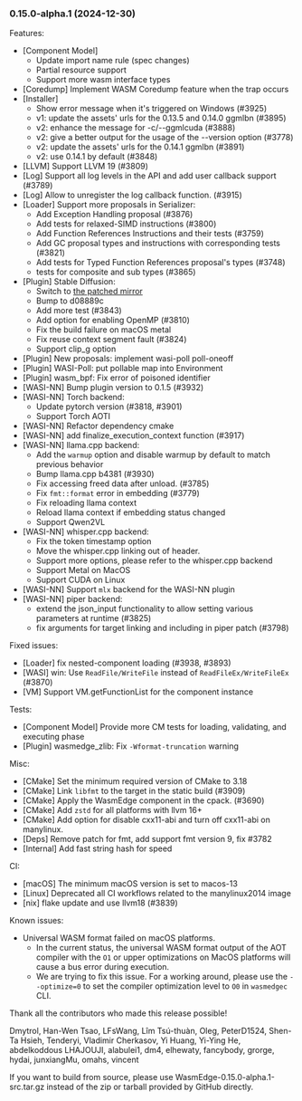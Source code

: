 ### 0.15.0-alpha.1 (2024-12-30)

Features:

* [Component Model]
  * Update import name rule (spec changes)
  * Partial resource support
  * Support more wasm interface types
* [Coredump] Implement WASM Coredump feature when the trap occurs
* [Installer]
  * Show error message when it's triggered on Windows (#3925)
  * v1: update the assets' urls for the 0.13.5 and 0.14.0 ggmlbn (#3895)
  * v2: enhance the message for -c/--ggmlcuda (#3888)
  * v2: give a better output for the usage of the --version option (#3778)
  * v2: update the assets' urls for the 0.14.1 ggmlbn (#3891)
  * v2: use 0.14.1 by default (#3848)
* [LLVM] Support LLVM 19 (#3809)
* [Log] Support all log levels in the API and add user callback support (#3789)
* [Log] Allow to unregister the log callback function. (#3915)
* [Loader] Support more proposals in Serializer:
  * Add Exception Handling proposal (#3876)
  * Add tests for relaxed-SIMD instructions (#3800)
  * Add Function References Instructions and their tests (#3759)
  * Add GC proposal types and instructions with corresponding tests (#3821)
  * Add tests for Typed Function References proposal's types (#3748)
  * tests for composite and sub types (#3865)
* [Plugin] Stable Diffusion:
  * Switch to [the patched mirror](https://github.com/second-state/stable-diffusion.cpp.git)
  * Bump to d08889c
  * Add more test (#3843)
  * Add option for enabling OpenMP (#3810)
  * Fix the build failure on macOS metal
  * Fix reuse context segment fault (#3824)
  * Support clip\_g option
* [Plugin] New proposals: implement wasi-poll poll-oneoff
* [Plugin] WASI-Poll: put pollable map into Environment
* [Plugin] wasm\_bpf: Fix error of poisoned identifier
* [WASI-NN] Bump plugin version to 0.1.5 (#3932)
* [WASI-NN] Torch backend:
  * Update pytorch version (#3818, #3901)
  * Support Torch AOTI
* [WASI-NN] Refactor dependency cmake
* [WASI-NN] add finalize\_execution\_context function  (#3917)
* [WASI-NN] llama.cpp backend:
  * Add the `warmup` option and disable warmup by default to match previous behavior
  * Bump llama.cpp b4381 (#3930)
  * Fix accessing freed data after unload. (#3785)
  * Fix `fmt::format` error in embedding (#3779)
  * Fix reloading llama context
  * Reload llama context if embedding status changed
  * Support Qwen2VL
* [WASI-NN] whisper.cpp backend:
  * Fix the token timestamp option
  * Move the whisper.cpp linking out of header.
  * Support more options, please refer to the whisper.cpp backend
  * Support Metal on MacOS
  * Support CUDA on Linux
* [WASI-NN] Support `mlx` backend for the WASI-NN plugin
* [WASI-NN] piper backend:
  * extend the json\_input functionality to allow setting various parameters at runtime (#3825)
  * fix arguments for target linking and including in piper patch (#3798)

Fixed issues:

* [Loader] fix nested-component loading (#3938, #3893)
* [WASI] win: Use `ReadFile/WriteFile` instead of `ReadFileEx/WriteFileEx` (#3870)
* [VM] Support VM.getFunctionList for the component instance

Tests:

* [Component Model] Provide more CM tests for loading, validating, and executing phase
* [Plugin] wasmedge\_zlib: Fix `-Wformat-truncation` warning

Misc:

* [CMake] Set the minimum required version of CMake to 3.18
* [CMake] Link `libfmt` to the target in the static build (#3909)
* [CMake] Apply the WasmEdge component in the cpack. (#3690)
* [CMake] Add `zstd` for all platforms with llvm 16+
* [CMake] Add option for disable cxx11-abi and turn off cxx11-abi on manylinux.
* [Deps] Remove patch for fmt, add support fmt version 9, fix #3782
* [Internal] Add fast string hash for speed

CI:

* [macOS] The minimum macOS version is set to macos-13
* [Linux] Deprecated all CI workflows related to the manylinux2014 image
* [nix] flake update and use llvm18 (#3839)

Known issues:

* Universal WASM format failed on macOS platforms.
  * In the current status, the universal WASM format output of the AOT compiler with the `O1` or upper optimizations on MacOS platforms will cause a bus error during execution.
  * We are trying to fix this issue. For a working around, please use the `--optimize=0` to set the compiler optimization level to `O0` in `wasmedgec` CLI.

Thank all the contributors who made this release possible!

Dmytrol, Han-Wen Tsao, LFsWang, Lîm Tsú-thuàn, Oleg, PeterD1524, Shen-Ta Hsieh, Tenderyi, Vladimir Cherkasov, Yi Huang, Yi-Ying He, abdelkoddous LHAJOUJI, alabulei1, dm4, elhewaty, fancybody, grorge, hydai, junxiangMu, omahs, vincent

If you want to build from source, please use WasmEdge-0.15.0-alpha.1-src.tar.gz instead of the zip or tarball provided by GitHub directly.

